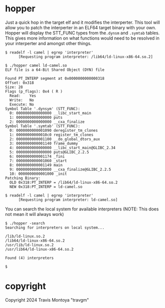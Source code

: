 hopper
======

Just a quick hop in the target elf and it modifies the interperter. This tool will allow you to patch the interperter in an ELF64
target binary with your own. Hopper will display the STT_FUNC types from the```.dynsm``` and ```.symtab``` tables. This gives more
information on what functions would need to be resolved in your interperter and amongst other things.
 

```
$ readelf -l camel | egrep 'interpreter'
      [Requesting program interpreter: /lib64/ld-linux-x86-64.so.2]

$ ./hopper camel ld-camel.so
ELF file is a 64-Bit Shared Object (DYN) file

Found PT_INTERP segment at 0x0000000000000318
Offset: 0x318
Size: 28
Flags (p_flags): 0x4 ( R )
  Read:    Yes
  Write:   No
  Execute: No
Symbol Table '.dynsym' (STT_FUNC):
  0: 0000000000000000 __libc_start_main
  1: 0000000000000000 puts
  2: 0000000000000000 __cxa_finalize
Symbol Table '.symtab' (STT_FUNC):
  0: 0000000000001090 deregister_tm_clones
  1: 00000000000010c0 register_tm_clones
  2: 0000000000001100 __do_global_dtors_aux
  3: 0000000000001140 frame_dummy
  4: 0000000000000000 __libc_start_main@GLIBC_2.34
  5: 0000000000000000 puts@GLIBC_2.2.5
  6: 0000000000001174 _fini
  7: 0000000000001060 _start
  8: 0000000000001149 main
  9: 0000000000000000 __cxa_finalize@GLIBC_2.2.5
  10: 0000000000001000 _init
Patching Binary:
  OLD 0x318:PT_INTERP = /lib64/ld-linux-x86-64.so.2
  NEW 0x318:PT_INTERP = ld-camel.so

$ readelf -l camel | egrep 'interpreter'
      [Requesting program interpreter: ld-camel.so]
```

You can search the local system for available interpreters (NOTE: This does not mean it will always work)

```
$ ./hopper -search
Searching for interpreters on local system...

/lib/ld-linux.so.2
/lib64/ld-linux-x86-64.so.2
/usr/lib/ld-linux.so.2
/usr/lib64/ld-linux-x86-64.so.2

Found (4) interpreters

$
```

copyright
=========
Copyright 2024 Travis Montoya "travgm"
